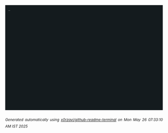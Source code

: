 <div align="justify">
<picture>
    <source media="(prefers-color-scheme: dark)" srcset="./output.gif">
    <source media="(prefers-color-scheme: light)" srcset="./output.gif">
    <img alt="GIFOS" src="output.gif">
</picture>

<sub><i>Generated automatically using [x0rzavi/github-readme-terminal](https://github.com/x0rzavi/github-readme-terminal) on Mon May 26 07:33:10 AM IST 2025</i></sub>

<!-- <details>
<summary>More details</summary>

</details> -->
</div>

<!-- Image deletion URL: NONE -->